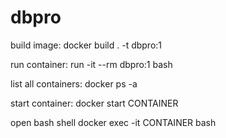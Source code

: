 # dbpro

build image:
docker build . -t dbpro:1

run container:
run -it --rm dbpro:1 bash

list all containers:
docker ps -a

start container:
docker start CONTAINER

open bash shell
docker exec -it CONTAINER bash
